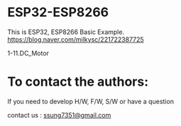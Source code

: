 # ESP32-ESP8266

   This is ESP32, ESP8266 Basic Example. 
   https://blog.naver.com/milkysc/221722387725
   
   1-11.DC_Motor

# To contact the authors:

If you need to develop H/W, F/W, S/W or have a question

contact us : ssung7351@gmail.com


